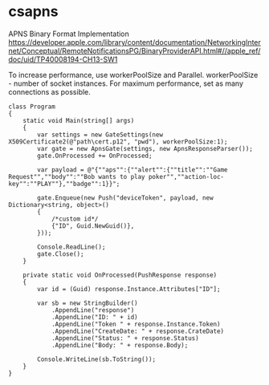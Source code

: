 # csapns
APNS Binary Format Implementation
https://developer.apple.com/library/content/documentation/NetworkingInternet/Conceptual/RemoteNotificationsPG/BinaryProviderAPI.html#//apple_ref/doc/uid/TP40008194-CH13-SW1

To increase performance, use workerPoolSize and Parallel.
workerPoolSize - number of socket instances.
For maximum performance, set as many connections as possible. 

    class Program
    {
        static void Main(string[] args)
        {
            var settings = new GateSettings(new X509Certificate2(@"path\cert.p12", "pwd"), workerPoolSize:1);
            var gate = new ApnsGate(settings, new ApnsResponseParser());
            gate.OnProcessed += OnProcessed;

            var payload = @"{""aps"":{""alert"":{""title"":""Game Request"",""body"":""Bob wants to play poker"",""action-loc-key"":""PLAY""},""badge"":1}}";

            gate.Enqueue(new Push("deviceToken", payload, new Dictionary<string, object>()
            {
                /*custom id*/
                {"ID", Guid.NewGuid()},
            }));

            Console.ReadLine();
            gate.Close();
        }

        private static void OnProcessed(PushResponse response)
        {
            var id = (Guid) response.Instance.Attributes["ID"];

            var sb = new StringBuilder()
                .AppendLine("response")
                .AppendLine("ID: " + id)
                .AppendLine("Token " + response.Instance.Token)
                .AppendLine("CreateDate: " + response.CrateDate)
                .AppendLine("Status: " + response.Status)
                .AppendLine("Body: " + response.Body);

            Console.WriteLine(sb.ToString());
        }
    }
